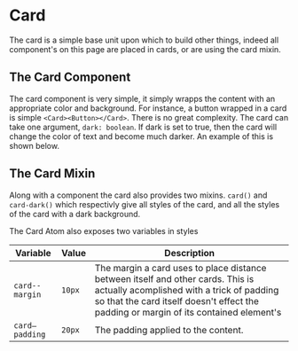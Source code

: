 # Card

The card is a simple base unit upon which to build other things, indeed all component's on this page are placed in cards, or are using the card mixin. 



## The Card Component

The card component is very simple, it simply wrapps the content with an appropriate color and background. For instance, a button wrapped in a card is simple `<Card><Button></Card>`. There is no great complexity. The card can take one argument, `dark: boolean`. If dark is set to true, then the card will change the color of text and become much darker. An example of this is shown below.

## The Card Mixin

Along with a component the card also provides two mixins. `card()` and `card-dark()` which respectivly give all styles of the card, and all the styles of the card with a dark background. 

The Card Atom also exposes two variables in styles

| Variable       | Value  | Description                              |
| -------------- | ------ | ---------------------------------------- |
| `card--margin` | `10px` | The margin a card uses to place distance between itself and other cards. This is actually acomplished with a trick of padding so that the card itself doesn't effect the padding or margin of its contained element's |
| `card—padding` | `20px` | The padding applied to the content.      |

